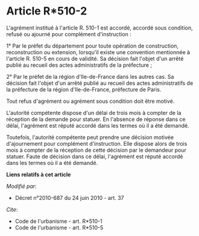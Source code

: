 # Article R*510-2

L'agrément institué à l'article R. 510-1 est accordé, accordé sous condition, refusé ou ajourné pour complément
d'instruction : 

1° Par le préfet du département pour toute opération de construction, reconstruction ou extension, lorsqu'il existe une
convention mentionnée à l'article R. 510-5 en cours de validité. Sa décision fait l'objet d'un arrêté publié au recueil des
actes administratifs de la préfecture ; 

2° Par le préfet de la région d'Ile-de-France dans les autres cas. Sa décision fait l'objet d'un arrêté publié au recueil des
actes administratifs de la préfecture de la région d'Ile-de-France, préfecture de Paris. 

Tout refus d'agrément ou agrément sous condition doit être motivé.

L'autorité compétente dispose d'un délai de trois mois à compter de la réception de la demande pour statuer. En l'absence de
réponse dans ce délai, l'agrément est réputé accordé dans les termes où il a été demandé. 

Toutefois, l'autorité compétente peut prendre une décision motivée d'ajournement pour complément d'instruction. Elle dispose
alors de trois mois à compter de la réception de cette décision par le demandeur pour statuer. Faute de décision dans ce
délai, l'agrément est réputé accordé dans les termes où il a été demandé.

**Liens relatifs à cet article**

_Modifié par_:

  - Décret n°2010-687 du 24 juin 2010 - art. 37

_Cite_:

  - Code de l'urbanisme - art. R*510-1
  - Code de l'urbanisme - art. R*510-5

